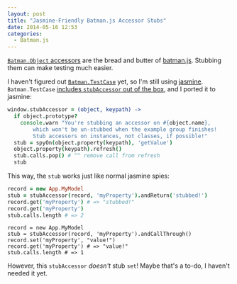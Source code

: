 ```yaml
---
layout: post
title: "Jasmine-Friendly Batman.js Accessor Stubs"
date: 2014-05-16 12:53
categories:
  - Batman.js
---
```


[`Batman.Object` accessors](http://batmanjs.org/docs/api/batman.object_accessors.html) are the bread and butter of [batman.js](http://batmanjs.org). Stubbing them can make testing much easier.

<!-- more -->


I haven't figured out [`Batman.TestCase`](http://batmanjs.org/docs/testing.html) yet, so I'm still using [jasmine](http://jasmine.github.io/). `Batman.TestCase` [includes `stubAccessor` out of the box](https://github.com/batmanjs/batman/blob/master/src/extras/testing/test_case.coffee#L90), and I ported it to jasmine:

```coffeescript
window.stubAccessor = (object, keypath) ->
  if object.prototype?
    console.warn "You're stubbing an accessor on #{object.name},
        which won't be un-stubbed when the example group finishes!
        Stub accessors on instances, not classes, if possible!"
  stub = spyOn(object.property(keypath), 'getValue')
  object.property(keypath).refresh()
  stub.calls.pop() # ^^ remove call from refresh
  stub
```


This way, the `stub` works just like normal jasmine spies:

```coffeescript
record = new App.MyModel
stub = stubAccessor(record, 'myProperty').andReturn('stubbed!')
record.get('myProperty') # => "stubbed!"
record.get('myProperty')
stub.calls.length # => 2
```

```
record = new App.MyModel
stub = stubAccessor(record, 'myProperty').andCallThrough()
record.set('myProperty', "value!")
record.get('myProperty') # => "value!"
stub.calls.length # => 1
```

However, this `stubAccessor` _doesn't_ stub `set`! Maybe that's a to-do, I haven't needed it yet.
